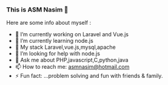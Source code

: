 ###  This is ASM Nasim 👋


Here are some info about myself :

- 🔭 I’m currently working on Laravel and Vue.js
- 🌱 I’m currently learning node.js
- 👯 My stack Laravel,vue.js,mysql,apache 
- 🤔 I’m looking for help with node.js
- 💬 Ask me about PHP,javascript,C,python,java
- 📫 How to reach me: asmnasim@hotmail.com
- ⚡ Fun fact: ...problem solving and fun with friends & family.
<img src="https://www.pngitem.com/pimgs/m/501-5017607_programmer-png-clipart-computer-programming-software-programmer-cartoon.png" alt="" />
